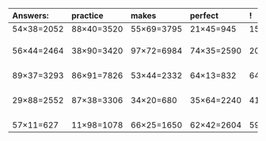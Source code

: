 | Answers: | practice | makes | perfect | ! |
| :--- | :--- | :--- | :--- | :--- |
| 54×38=2052 | 88×40=3520 | 55×69=3795 | 21×45=945 | 15×85=1275 | 
|   |   |   |   |   | 
|   |   |   |   |   | 
|   |   |   |   |   | 
| 56×44=2464 | 38×90=3420 | 97×72=6984 | 74×35=2590 | 20×65=1300 | 
|   |   |   |   |   | 
|   |   |   |   |   | 
|   |   |   |   |   | 
|   |   |   |   |   | 
| 89×37=3293 | 86×91=7826 | 53×44=2332 | 64×13=832 | 64×12=768 | 
|   |   |   |   |   | 
|   |   |   |   |   | 
|   |   |   |   |   | 
|   |   |   |   |   | 
| 29×88=2552 | 87×38=3306 | 34×20=680 | 35×64=2240 | 41×13=533 | 
|   |   |   |   |   | 
|   |   |   |   |   | 
|   |   |   |   |   | 
|   |   |   |   |   | 
| 57×11=627 | 11×98=1078 | 66×25=1650 | 62×42=2604 | 59×43=2537 | 
